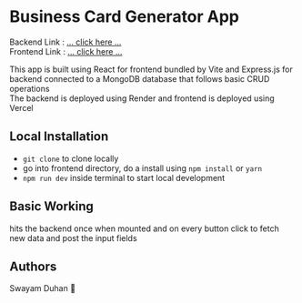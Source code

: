 # Business Card Generator App

Backend Link : [... click here ...](https://business-card-generator.onrender.com/card)  
Frontend Link : [... click here ...](https://ecard-generator.vercel.app/)

This app is built using React for frontend bundled by Vite and Express.js for backend connected to a MongoDB database that follows basic CRUD operations  
The backend is deployed using Render and frontend is deployed using Vercel  

## Local Installation
- `git clone` to clone locally
- go into frontend directory, do a install using `npm install` or `yarn`
- `npm run dev` inside terminal to start local development

## Basic Working
hits the backend once when mounted and on every button click to fetch new data and post the input fields  

## Authors
Swayam Duhan 🤍
